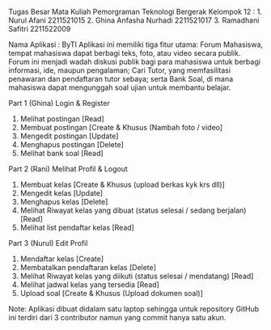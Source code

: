 Tugas Besar Mata Kuliah Pemorgraman Teknologi Bergerak
Kelompok 12	:
	1. Nurul Afani			      2211521015
	2. Ghina Anfasha Nurhadi	2211521017
	3. Ramadhani Safitri		  2211522009

Nama Aplikasi	: ByTI
Aplikasi ini memiliki tiga fitur utama: Forum Mahasiswa, tempat mahasiswa dapat berbagi teks, foto, atau video secara publik. Forum ini menjadi wadah diskusi publik bagi para mahasiswa untuk berbagi informasi, ide, maupun pengalaman; Cari Tutor, yang memfasilitasi penawaran dan pendaftaran tutor sebaya; serta Bank Soal, di mana mahasiswa dapat mengunggah soal ujian untuk membantu belajar. 

Part 1 (Ghina)
Login & Register
1. Melihat postingan [Read]
2. Membuat postingan [Create & Khusus (Nambah foto / video]
3. Mengedit postingan [Update]
4. Menghapus postingan [Delete]
5. Melihat bank soal [Read]


Part 2 (Rani)
Melihat Profil & Logout
1. Membuat kelas [Create & Khusus (upload berkas kyk krs dll)]
2. Mengedit kelas [Update]
3. Menghapus kelas [Delete]
4. Melihat Riwayat kelas yang dibuat (status selesai / sedang berjalan)[Read]
5. Melihat list pendaftar kelas [Read]


Part 3 (Nurul)
Edit Profil 
1. Mendaftar kelas [Create]
2. Membatalkan pendaftaran kelas [Delete]  
3. Melihat Riwayat kelas yang diikuti (status selesai / mendatang) [Read]
4. Melihat jadwal kelas yang tersedia [Read]
5. Upload soal [Create & Khusus (Upload dokumen soal)]


Note: 
Aplikasi dibuat didalam satu laptop sehingga untuk repository GitHub ini terdiri dari 3 contributor namun yang commit hanya satu akun.
